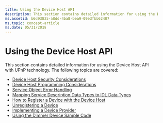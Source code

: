 ```yaml
---
title: Using the Device Host API
description: This section contains detailed information for using the Device Host API with UPnP technology.
ms.assetid: b6d93825-a8dd-4ba8-bea9-09e3fbb62407
ms.topic: concept-article
ms.date: 05/31/2018
---
```


# Using the Device Host API

This section contains detailed information for using the Device Host API with UPnP technology. The following topics are covered:

-   [Device Host Security Considerations](device-host-security-considerations.md)
-   [Device Host Programming Considerations](device-host-programming-considerations.md)
-   [Service Object Error Handling](service-object-error-handling.md)
-   [Mapping Service Description Data Types to IDL Data Types](mapping-service-description-data-types-to-idl-data-types.md)
-   [How to Register a Device with the Device Host](how-to-register-a-device-with-the-device-host.md)
-   [Unregistering a Device](unregistering-a-device.md)
-   [Implementing a Device Provider](implementing-a-device-provider.md)
-   [Using the Dimmer Device Sample Code](using-the-dimmer-device-sample-code.md)

 

 




